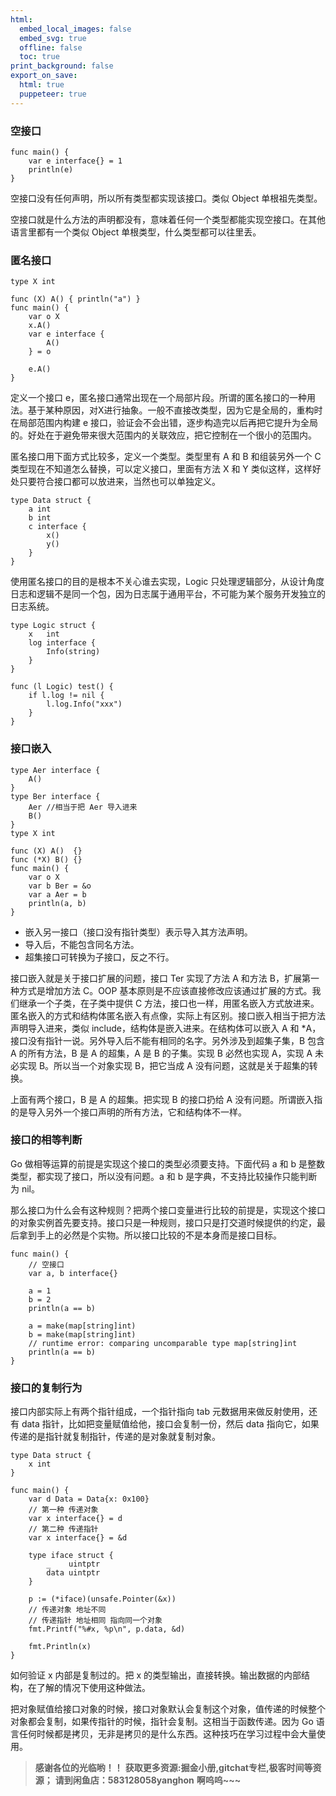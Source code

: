 ```yaml
---
html:
  embed_local_images: false
  embed_svg: true
  offline: false
  toc: true
print_background: false
export_on_save:
  html: true
  puppeteer: true
---
```

### 空接口

    
    
    func main() {
        var e interface{} = 1
        println(e)
    }
    

空接口没有任何声明，所以所有类型都实现该接口。类似 Object 单根祖先类型。

空接口就是什么方法的声明都没有，意味着任何一个类型都能实现空接口。在其他语言里都有一个类似 Object 单根类型，什么类型都可以往里丢。

### 匿名接口

    
    
    type X int
    
    func (X) A() { println("a") }
    func main() {
        var o X
        x.A()
        var e interface {
            A()
        } = o
    
        e.A()
    }
    

定义一个接口
e，匿名接口通常出现在一个局部片段。所谓的匿名接口的一种用法。基于某种原因，对X进行抽象。一般不直接改类型，因为它是全局的，重构时在局部范围内构建 e
接口，验证会不会出错，逐步构造完以后再把它提升为全局的。好处在于避免带来很大范围内的关联效应，把它控制在一个很小的范围内。

匿名接口用下面方式比较多，定义一个类型。类型里有 A 和 B 和组装另外一个 C 类型现在不知道怎么替换，可以定义接口，里面有方法 X 和 Y
类似这样，这样好处只要符合接口都可以放进来，当然也可以单独定义。

    
    
    type Data struct {
        a int
        b int
        c interface {
            x()
            y()
        }
    }
    

使用匿名接口的目的是根本不关心谁去实现，Logic
只处理逻辑部分，从设计角度日志和逻辑不是同一个包，因为日志属于通用平台，不可能为某个服务开发独立的日志系统。

    
    
    type Logic struct {
        x   int
        log interface {
            Info(string)
        }
    }
    
    func (l Logic) test() {
        if l.log != nil {
            l.log.Info("xxx")
        }
    }
    

### 接口嵌入

    
    
    type Aer interface {
        A()
    }
    type Ber interface {
        Aer //相当于把 Aer 导入进来
        B()
    }
    type X int
    
    func (X) A()  {}
    func (*X) B() {}
    func main() {
        var o X
        var b Ber = &o
        var a Aer = b
        println(a, b)
    }
    

  * 嵌入另一接口（接口没有指针类型）表示导入其方法声明。
  * 导入后，不能包含同名方法。
  * 超集接口可转换为子接口，反之不行。

接口嵌入就是关于接口扩展的问题，接口 Ter 实现了方法 A 和方法 B，扩展第一种方式是增加方法 C。OOP
基本原则是不应该直接修改应该通过扩展的方式。我们继承一个子类，在子类中提供 C
方法，接口也一样，用匿名嵌入方式放进来。匿名嵌入的方式和结构体匿名嵌入有点像，实际上有区别。接口嵌入相当于把方法声明导入进来，类似
include，结构体是嵌入进来。在结构体可以嵌入 A 和 *A，接口没有指针一说。另外导入后不能有相同的名字。另外涉及到超集子集，B 包含 A
的所有方法，B 是 A 的超集，A 是 B 的子集。实现 B 必然也实现 A，实现 A 未必实现 B。所以当一个对象实现 B，把它当成 A
没有问题，这就是关于超集的转换。

上面有两个接口，B 是 A 的超集。把实现 B 的接口扔给 A 没有问题。所谓嵌入指的是导入另外一个接口声明的所有方法，它和结构体不一样。

### 接口的相等判断

Go 做相等运算的前提是实现这个接口的类型必须要支持。下面代码 a 和 b 是整数类型，都实现了接口，所以没有问题。a 和 b
是字典，不支持比较操作只能判断为 nil。

那么接口为什么会有这种规则？把两个接口变量进行比较的前提是，实现这个接口的对象实例首先要支持。接口只是一种规则，接口只是打交道时候提供的约定，最后拿到手上的必然是个实物。所以接口比较的不是本身而是接口目标。

    
    
    func main() {
        // 空接口
        var a, b interface{}
    
        a = 1
        b = 2
        println(a == b)
    
        a = make(map[string]int)
        b = make(map[string]int)
        // runtime error: comparing uncomparable type map[string]int
        println(a == b)
    }
    

### 接口的复制行为

接口内部实际上有两个指针组成，一个指针指向 tab 元数据用来做反射使用，还有 data 指针，比如把变量赋值给他，接口会复制一份，然后 data
指向它，如果传递的是指针就复制指针，传递的是对象就复制对象。

    
    
    type Data struct {
        x int
    }
    
    func main() {
        var d Data = Data{x: 0x100}
        // 第一种 传递对象
        var x interface{} = d
        // 第二种 传递指针
        var x interface{} = &d
    
        type iface struct {
            _    uintptr
            data uintptr
        }
    
        p := (*iface)(unsafe.Pointer(&x))
        // 传递对象 地址不同
        // 传递指针 地址相同 指向同一个对象
        fmt.Printf("%#x, %p\n", p.data, &d)
    
        fmt.Println(x)
    }
    

如何验证 x 内部是复制过的。把 x 的类型输出，直接转换。输出数据的内部结构，在了解的情况下使用这种做法。

把对象赋值给接口对象的时候，接口对象默认会复制这个对象，值传递的时候整个对象都会复制，如果传指针的时候，指针会复制。这相当于函数传递。因为 Go
语言任何时候都是拷贝，无非是拷贝的是什么东西。这种技巧在学习过程中会大量使用。

> **感谢各位的光临哟！！**
> **获取更多资源:掘金小册,gitchat专栏,极客时间等资源；**
> **请到闲鱼店：583128058yanghon**
> **啊呜呜~~~**